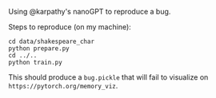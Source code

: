 Using @karpathy's nanoGPT to reproduce a bug.

Steps to reproduce (on my machine):

```
cd data/shakespeare_char
python prepare.py
cd ../..
python train.py
```

This should produce a `bug.pickle` that will fail to visualize on `https://pytorch.org/memory_viz`.
